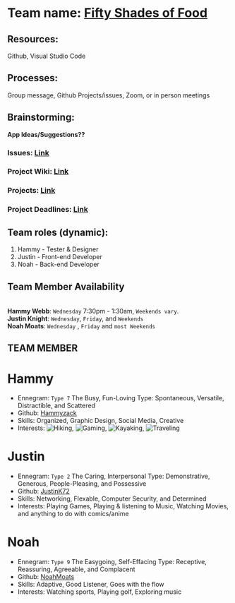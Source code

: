 # Team name: [Fifty Shades of Food](https://www.sbs.com.au/food/sites/sbs.com.au.food/files/styles/full/public/gettyimages-889108630.jpg?itok=G1ZEtuPk)

## Resources: 
Github, Visual Studio Code
## Processes:
Group message, Github Projects/issues, Zoom, or in person meetings
## Brainstorming:
**App Ideas/Suggestions??**
<br>
### Issues: [Link](https://github.com/JustinK72/Functional-Product/issues)
### Project Wiki: [Link](https://github.com/JustinK72/Functional-Product/wiki)
### Projects: [Link](https://github.com/JustinK72/Functional-Product/projects)
### Project Deadlines: [Link](https://github.com/JustinK72/Functional-Product/projects/1)

## Team roles (dynamic): 
1. Hammy - Tester & Designer
1. Justin - Front-end Developer
1. Noah - Back-end Developer

## Team Member Availability
<br> **Hammy Webb**: `Wednesday` 7:30pm - 1:30am, `Weekends vary`.
<br> **Justin Knight**: `Wednesday`, `Friday`, and `Weekends`
<br> **Noah Moats**: `Wednesday` , `Friday` and `most Weekends`


## TEAM MEMBER
# Hammy
 * Ennegram: `Type 7` The Busy, Fun-Loving Type: Spontaneous, Versatile, Distractible, and Scattered
 * Github: [Hammyzack](https://github.com/Hammyzack)
 * Skills: Organized, Graphic Design, Social Media, Creative
 * Interests: ![Hiking](https://i0.wp.com/images-prod.healthline.com/hlcmsresource/images/topic_centers/2019-8/couple-hiking-mountain-climbing-1296x728-header.jpg?w=1155&h=1528), ![Gaming](https://encrypted-tbn0.gstatic.com/images?q=tbn:ANd9GcTwZfVzQ0tS1wCbwiZED8XsUQPaljp9ziEhUAQSEhwK5O-CrTq5we1G6qQSxEBN1M45mK0&usqp=CAU), ![Kayaking,](https://edenvaleinn.com/wp-content/uploads/2019/04/eden-vale-woman-kayaking.jpeg) ![Traveling](https://thumbor.forbes.com/thumbor/fit-in/900x510/https://www.forbes.com/advisor/wp-content/uploads/2021/03/traveling-based-on-fare-deals.jpg)

# Justin
 * Ennegram: `Type 2` The Caring, Interpersonal Type: Demonstrative, Generous, People-Pleasing, and Possessive
 * Github: [JustinK72](https://github.com/JustinK72/)
 * Skills: Networking, Flexable, Computer Security, and Determined
 * Interests: Playing Games, Playing & listening to Music, Watching Movies, and anything to do with comics/anime

# Noah
 * Ennegram: `Type 9` The Easygoing, Self-Effacing Type: Receptive, Reassuring, Agreeable, and Complacent
 * Github: [NoahMoats](https://gist.github.com/noahmoats)
 * Skills: Adaptive, Good Listener, Goes with the flow
 * Interests: Watching sports, Playing golf, Exploring music
